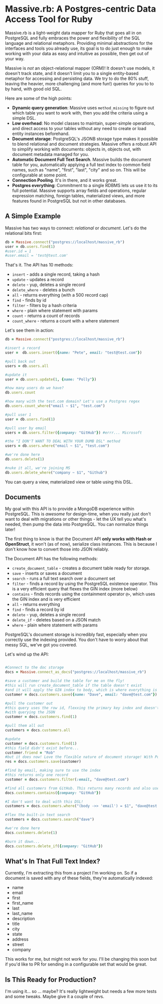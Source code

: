 # Massive.rb: A Postgres-centric Data Access Tool for Ruby

Massive.rb is a light-weight data mapper for Ruby that goes all in on PostgreSQL and fully embraces the power and flexibility of the SQL language and relational metaphors. Providing minimal abstractions for the interfaces and tools you already use, its goal is to do just enough to make working with your data as easy and intuitive as possible, then get out of your way.

Massive is _not_ an object-relational mapper (ORM)! It doesn't use models, it doesn't track state, and it doesn't limit you to a single entity-based metaphor for accessing and persisting data. We try to do the 80% stuff, leaving the heavier, more challenging (and more fun!) queries for you to to by hand, with good old SQL.

Here are some of the high points:

* **Dynamic query generation**: Massive uses `method_missing` to figure out which table you want to work with, then you add the criteria using a simple DSL.
* **Low overhead**: No model classes to maintain, super-simple operations, and direct access to your tables without any need to create or load entity instances beforehand.
* **Document storage**: PostgreSQL's JSONB storage type makes it possible to blend relational and document strategies. Massive offers a robust API to simplify working with documents: objects in, objects out, with document metadata managed for you.
* **Automatic Document Full Text Search**. Massive builds the document table for you, automatically applying a full text index to common field names, such as "name", "first", "last", "city" and so on. This will be configurable at some point.
* **Connection Pooling**. It's in there, and it works great.
* **Postgres everything**: Commitment to a single RDBMS lets us use it to its full potential. Massive supports array fields and operations, regular expression matching, foreign tables, materialized views, and more features found in PostgreSQL but not in other databases.

## A Simple Example

Massive has two ways to connect: *relational* or *document*. Let's do the relational bits first:

```ruby
db = Massive.connect("postgres://localhost/massive_rb")
user = db.users.find(1)
#user.id = 1
#user.email = 'test@test.com'
```

That's it. The API has 10 methods:

 * `insert` - adds a single record, taking a hash
 * `update` - updates a record
 * `delete` - yup, deletes a single record
 * `delete_where` - deletes a bunch
 * `all` - returns everything (with a 500 record cap)
 * `find` - finds by id
 * `filter` - filters by a hash criteria
 * `where` - plain where statement with params
 * `count` - returns a count of records
 * `count_where` - returns a count with a where statement

Let's see them in action:

```ruby
db = Massive.connect("postgres://localhost/massive_rb")

#insert a record
user =  db.users.insert({name: "Pete", email: "test@test.com"})

#pull back out
users = db.users.all 

#update it
user = db.users.update(1, {name: "Polly"})

#how many users do we have?
db.users.count 

#how many with the test.com domain? Let's use a Postgres regex
db.users.count_where("email ~ $1", "test.com")

#pull user 1
user = db.users.find(1)

#pull user by email
users = db.users.filter({company: "GitHub"}) #errr... Microsoft

#the "I DON'T WANT TO DEAL WITH YOUR DUMB DSL" method
users = db.users.where("email ~ $1", "test.com")

#we're done here
db.users.delete(1)

#nuke it all, we're joining MS
db.users.delete_where("company ~ $1", "Github")
```

You can query a view, materialized view or table using this DSL.

## Documents

My goal with this API is to provide a MongoDB experience within PostgreSQL. This is *awesome* for design-time, when you really just don't want to deal with migrations or other things - let the UX tell you what's needed, then pump the data into PostgreSQL. You can normalize things later!

The first thing to know is that the Document API **only works with Hash or OpenStruct**, it won't (as of now), serialize class instances. This is because I don't know how to convert those into JSON reliably.

The Document API has the following methods:

 * `create_document_table` - creates a document table ready for storage.
 * `save` - inserts or saves a document
 * `search` - runs a full text search over a document set
 * `filter` - finds a record by using the PostgreSQL existence operator. This is a very efficient query that flexes the GIN index (more below)
 * `contains` - finds records using the containment operator `@>`, which uses the GIN index and is very efficient
 * `all` - returns everything
 * `find` - finds a record by id
 * `delete` - yup, deletes a single record
 * `delete_if` - deletes based on a JSON match
 * `where` - plain where statement with params

PostgreSQL's document storage is incredibly fast, especially when you correctly use the indexing provided. You don't have to worry about that messy SQL, we've got you covered.

Let's wind up the API:

```ruby

#Connect to the doc storage
docs = Massive.connect_as_docs("postgres://localhost/massive_rb")

#save a customer and build the table for me on the fly!
#this will run create_document_table if the table doesn't exist
#and it will apply the GIN index to body, which is where everything is stored
customer = docs.customers.save({name: "Dave", email: "dave@test.com"})

#pull the customer out
#this query uses the row id, flexxing the primary key index and doesn't bother
#with querying the JSON
customer = docs.customers.find(1)

#pull them all out
customers = docs.customers.all

#update
customer = docs.customers.find(1)
#this field didn't exist before...
customer.friend = "Rob"
#but it does now! Love the flexible nature of document storage! With PostgreSQL it's all the better
res = docs.customers.save(customer)

#find by email, making sure to use the index
#this returns only one record
customer = docs.customers.filter(:email, "dave@test.com")

#find all customers from GitHub. This returns many records and also uses the GIN index
docs.customers.contains({company: "GitHub"})

#I don't want to deal with this DSL!
customers = docs.customers.where("(body ->> 'email') = $1", "dave@test.com")

#flex the built-in text search
customers = docs.customers.search("dave")

#we're done here
docs.customers.delete(1)

#burn it down...
docs.customers.delete_if({company: "GitHub"})
```

## What's In That Full Text Index?
Currently, I'm extracting this from a project I'm working on. So if a document is saved with any of these fields, they're automatically indexed:

 * name
 * email
 * first
 * first_name
 * last
 * last_name
 * description
 * title
 * city
 * state
 * address
 * street
 * company

This works for me, but might not work for you. I'll be changing this soon but if you'd like to PR for sending in a configurable set that would be great.

## Is This Ready for Production?

I'm using it... so ... maybe? It's really lightweight but needs a few more tests and some tweaks. Maybe give it a couple of revs.

